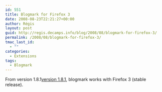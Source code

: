 ```yaml
---
id: 551
title: Blogmark for Firefox 3
date: 2008-08-23T22:21:27+00:00
author: Régis
layout: post
guid: http://regis.decamps.info/blog/2008/08/blogmark-for-firefox-3/
permalink: /2008/08/blogmark-for-firefox-3/
tmac_last_id:
  - ""
categories:
  - Extensions
tags:
  - Blogmark
---
```

From version 1.8.1[version 1.8.1](https://addons.mozilla.org/fr/firefox/addons/versions/1487#version-1.8.1), blogmark works with Firefox 3 (stable release).